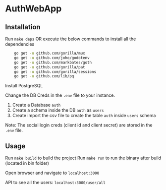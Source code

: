 # AuthWebApp

## Installation

Run `make deps` OR execute the below commands to install all the dependencies

```bash
    go get -u github.com/gorilla/mux
    go get -u github.com/joho/godotenv
    go get -u github.com/markbates/goth
    go get -u github.com/gorilla/pat
    go get -u github.com/gorilla/sessions
    go get -u github.com/lib/pq
```
Install PostgreSQL

Change the DB Creds in the `.env` file to your instance.

1. Create a Database `auth`
2. Create a schema inside the DB `auth` as `users`
3. Create import the csv file to create the table `auth` inside `users` schema

Note: The social login creds (client id and client secret) are stored in the `.env` file.

## Usage

Run `make build` to build the project
Run `make run` to run the binary after build (located in bin folder)

Open browser and navigate to `localhost:3000`

API to see all the users: `localhost:3000/user/all`
